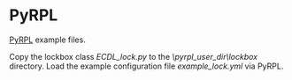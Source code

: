 PyRPL
===================
[PyRPL](https://github.com/lneuhaus/pyrpl) example files. 

Copy the lockbox class *ECDL_lock.py* to the *\pyrpl_user_dir\lockbox* directory. Load the example configuration file *example_lock.yml* via PyRPL.